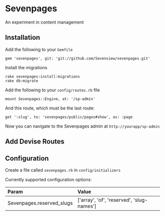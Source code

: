 Sevenpages
==========

An experiment in content management

Installation
------------

Add the following to your `Gemfile`

```
gem 'sevenpages', git: 'git://github.com/Sevenview/sevenpages.git'
```

Install the migrations

```
rake sevenpages:install:migrations
rake db:migrate
```

Add the following to your `config/routes.rb` file

```
mount Sevenpages::Engine, at: '/sp-admin'
```

And this route, which must be the last route:

```
get ':slug', to: 'sevenpages/public/pages#show', as: :page
```

Now you can navigate to the Sevenpages admin at `http://yourapp/sp-admin`


Add Devise Routes
-----------------


Configuration
-------------

Create a file called `sevenpages.rb` in `config/initializers`

Currently supported configuration options:

Param                      | Value
:--------------------------| :-----------------------------------------
Sevenpages.reserved_slugs  |['array', 'of', 'reserved', 'slug-names']
